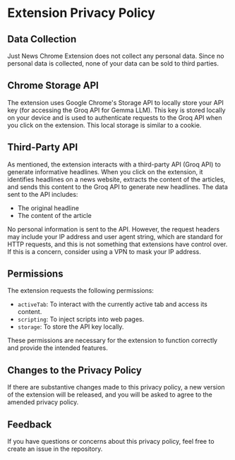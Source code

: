 # Extension Privacy Policy

## Data Collection
Just News Chrome Extension does not collect any personal data. Since no personal data is collected, none of your data can be sold to third parties.

## Chrome Storage API
The extension uses Google Chrome's Storage API to locally store your API key (for accessing the Groq API for Gemma LLM). This key is stored locally on your device and is used to authenticate requests to the Groq API when you click on the extension. This local storage is similar to a cookie.

## Third-Party API
As mentioned, the extension interacts with a third-party API (Groq API) to generate informative headlines. When you click on the extension, it identifies headlines on a news website, extracts the content of the articles, and sends this content to the Groq API to generate new headlines. The data sent to the API includes:
- The original headline
- The content of the article

No personal information is sent to the API. However, the request headers may include your IP address and user agent string, which are standard for HTTP requests, and this is not something that extensions have control over. If this is a concern, consider using a VPN to mask your IP address.

## Permissions
The extension requests the following permissions:
- `activeTab`: To interact with the currently active tab and access its content.
- `scripting`: To inject scripts into web pages.
- `storage`: To store the API key locally.

These permissions are necessary for the extension to function correctly and provide the intended features.

## Changes to the Privacy Policy
If there are substantive changes made to this privacy policy, a new version of the extension will be released, and you will be asked to agree to the amended privacy policy.

## Feedback
If you have questions or concerns about this privacy policy, feel free to create an issue in the repository.